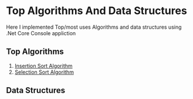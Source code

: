 # Top Algorithms And Data Structures
Here I implemented Top/most uses Algorithms and data structures using .Net Core Console appliction
## Top Algorithms
1. [Insertion Sort Algorithm](https://github.com/shuvo009/top-algorithms/blob/master/TopAlgorithom/InsertionSort.cs)
2. [Selection Sort Algorithm](https://github.com/shuvo009/top-algorithms/blob/master/TopAlgorithom/SelectionSort.cs)

## Data Structures
